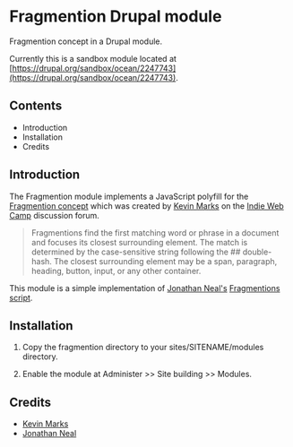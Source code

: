 Fragmention Drupal module
==================

Fragmention concept in a Drupal module.

Currently this is a sandbox module located at [https://drupal.org/sandbox/ocean/2247743](https://drupal.org/sandbox/ocean/2247743).

Contents
---------------------

 * Introduction
 * Installation
 * Credits


Introduction
------------

The Fragmention module implements a JavaScript polyfill for the [Fragmention concept](http://indiewebcamp.com/fragmention) which was created by [Kevin Marks](http://kevinmarks.com) on the [Indie Web Camp](http://indiewebcamp.com/) discussion forum.

>Fragmentions find the first matching word or phrase in a document and focuses its closest surrounding element. The match is determined by the case-sensitive string following the ## double-hash. The closest surrounding element may be a span, paragraph, heading, button, input, or any other container.

This module is a simple implementation of [Jonathan Neal's](http://www.jonathantneal.com/) [Fragmentions script](https://github.com/chapmanu/fragmentions).


Installation
------------

1. Copy the fragmention directory to your sites/SITENAME/modules directory.

2. Enable the module at Administer >> Site building >> Modules.


Credits
-------
* [Kevin Marks](http://kevinmarks.com)
* [Jonathan Neal](http://www.jonathantneal.com)
